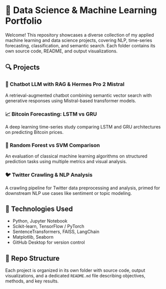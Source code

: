# 🧠 Data Science & Machine Learning Portfolio

Welcome! This repository showcases a diverse collection of my applied machine learning and data science projects, covering NLP, time-series forecasting, classification, and semantic search. Each folder contains its own source code, README, and output visualizations.

## 🔍 Projects

### 🤖 Chatbot LLM with RAG & Hermes Pro 2 Mistral
A retrieval-augmented chatbot combining semantic vector search with generative responses using Mistral-based transformer models.

### 📈 Bitcoin Forecasting: LSTM vs GRU
A deep learning time-series study comparing LSTM and GRU architectures on predicting Bitcoin prices.

### 🌲 Random Forest vs SVM Comparison
An evaluation of classical machine learning algorithms on structured prediction tasks using multiple metrics and visual analysis.

### 🐦 Twitter Crawling & NLP Analysis
A crawling pipeline for Twitter data preprocessing and analysis, primed for downstream NLP use cases like sentiment or topic modeling.

## 🔧 Technologies Used

- Python, Jupyter Notebook  
- Scikit-learn, TensorFlow / PyTorch  
- SentenceTransformers, FAISS, LangChain  
- Matplotlib, Seaborn  
- GitHub Desktop for version control  

## 📂 Repo Structure

Each project is organized in its own folder with source code, output visualizations, and a dedicated `README.md` file describing objectives, methods, and key results.
